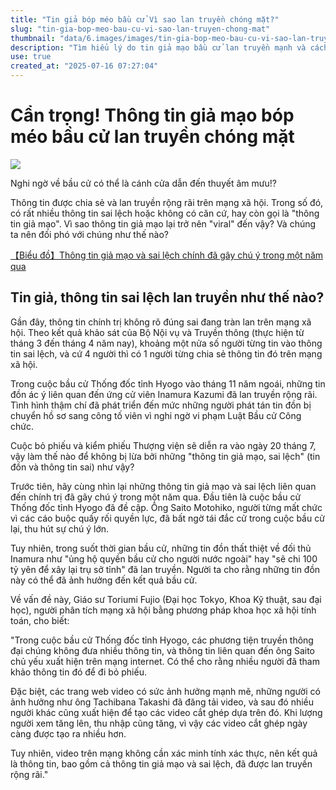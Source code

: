 ```yaml
---
title: "Tin giả bóp méo bầu cử Vì sao lan truyền chóng mặt?"
slug: "tin-gia-bop-meo-bau-cu-vi-sao-lan-truyen-chong-mat"
thumbnail: "data/6.images/images/tin-gia-bop-meo-bau-cu-vi-sao-lan-truyen-chong-mat.webp"
description: "Tìm hiểu lý do tin giả mạo bầu cử lan truyền mạnh và cách ứng phó."
use: true
created_at: "2025-07-16 07:27:04"
---
```


# Cẩn trọng! Thông tin giả mạo bóp méo bầu cử lan truyền chóng mặt

![](/images/20250716-01276960-playboyz-000-1-view.webp)

Nghi ngờ về bầu cử có thể là cánh cửa dẫn đến thuyết âm mưu!?

Thông tin được chia sẻ và lan truyền rộng rãi trên mạng xã hội. Trong số đó, có rất nhiều thông tin sai lệch hoặc không có căn cứ, hay còn gọi là "thông tin giả mạo". Vì sao thông tin giả mạo lại trở nên "viral" đến vậy? Và chúng ta nên đối phó với chúng như thế nào?

[【Biểu đồ】Thông tin giả mạo và sai lệch chính đã gây chú ý trong một năm qua](https://wpb.shueisha.co.jp/news/photo/politics/2025/07/16/127696/#gallery-item-2)

## Tin giả, thông tin sai lệch lan truyền như thế nào?

Gần đây, thông tin chính trị không rõ đúng sai đang tràn lan trên mạng xã hội. Theo kết quả khảo sát của Bộ Nội vụ và Truyền thông (thực hiện từ tháng 3 đến tháng 4 năm nay), khoảng một nửa số người từng tin vào thông tin sai lệch, và cứ 4 người thì có 1 người từng chia sẻ thông tin đó trên mạng xã hội.

Trong cuộc bầu cử Thống đốc tỉnh Hyogo vào tháng 11 năm ngoái, những tin đồn ác ý liên quan đến ứng cử viên Inamura Kazumi đã lan truyền rộng rãi. Tình hình thậm chí đã phát triển đến mức những người phát tán tin đồn bị chuyển hồ sơ sang công tố viên vì nghi ngờ vi phạm Luật Bầu cử Công chức.

Cuộc bỏ phiếu và kiểm phiếu Thượng viện sẽ diễn ra vào ngày 20 tháng 7, vậy làm thế nào để không bị lừa bởi những "thông tin giả mạo, sai lệch" (tin đồn và thông tin sai) như vậy?

Trước tiên, hãy cùng nhìn lại những thông tin giả mạo và sai lệch liên quan đến chính trị đã gây chú ý trong một năm qua. Đầu tiên là cuộc bầu cử Thống đốc tỉnh Hyogo đã đề cập. Ông Saito Motohiko, người từng mất chức vì các cáo buộc quấy rối quyền lực, đã bất ngờ tái đắc cử trong cuộc bầu cử lại, thu hút sự chú ý lớn.

Tuy nhiên, trong suốt thời gian bầu cử, những tin đồn thất thiệt về đối thủ Inamura như "ủng hộ quyền bầu cử cho người nước ngoài" hay "sẽ chi 100 tỷ yên để xây lại trụ sở tỉnh" đã lan truyền. Người ta cho rằng những tin đồn này có thể đã ảnh hưởng đến kết quả bầu cử.

Về vấn đề này, Giáo sư Toriumi Fujio (Đại học Tokyo, Khoa Kỹ thuật, sau đại học), người phân tích mạng xã hội bằng phương pháp khoa học xã hội tính toán, cho biết:

"Trong cuộc bầu cử Thống đốc tỉnh Hyogo, các phương tiện truyền thông đại chúng không đưa nhiều thông tin, và thông tin liên quan đến ông Saito chủ yếu xuất hiện trên mạng internet. Có thể cho rằng nhiều người đã tham khảo thông tin đó để đi bỏ phiếu.

Đặc biệt, các trang web video có sức ảnh hưởng mạnh mẽ, những người có ảnh hưởng như ông Tachibana Takashi đã đăng tải video, và sau đó nhiều người khác cũng xuất hiện để tạo các video cắt ghép dựa trên đó. Khi lượng người xem tăng lên, thu nhập cũng tăng, vì vậy các video cắt ghép ngày càng được tạo ra nhiều hơn.

Tuy nhiên, video trên mạng không cần xác minh tính xác thực, nên kết quả là thông tin, bao gồm cả thông tin giả mạo và sai lệch, đã được lan truyền rộng rãi."